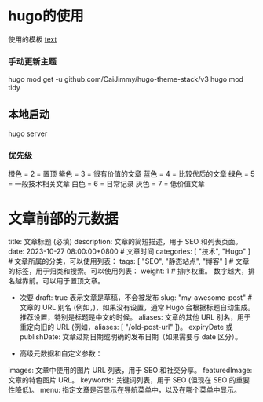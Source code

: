 
# hugo的使用

使用的模板 [text](https://github.com/CaiJimmy/hugo-theme-stack)



### 手动更新主题

hugo mod get -u github.com/CaiJimmy/hugo-theme-stack/v3
hugo mod tidy

## 本地启动

hugo server


### 优先级

橙色 = 2 = 置顶
紫色 = 3 = 很有价值的文章
蓝色 = 4 = 比较优质的文章
绿色 = 5 = 一般技术相关文章
白色 = 6 = 日常记录
灰色 = 7 = 低价值文章


# 文章前部的元数据

title: 文章标题 (必填)
description: 文章的简短描述，用于 SEO 和列表页面。
date: 2023-10-27 08:00:00+0800  # 文章时间
categories: [ "技术", "Hugo" ]  # 文章所属的分类，可以使用列表： 
tags: [ "SEO", "静态站点", "博客" ]  # 文章的标签，用于归类和搜索。可以使用列表： 
weight: 1 # 排序权重。  数字越大，排名越靠前。可以用于置顶文章。

- 次要
draft: true 表示文章是草稿，不会被发布
slug: "my-awesome-post"  # 文章的 URL 别名 (例如，)，如果没有设置，通常 Hugo 会根据标题自动生成。 推荐设置，特别是标题是中文的时候。
aliases: 文章的其他 URL 别名，用于重定向旧的 URL (例如，aliases: [ "/old-post-url" ])。
expiryDate 或 publishDate: 文章过期日期或明确的发布日期（如果需要与 date 区分）。

- 高级元数据和自定义参数：

images:  文章中使用的图片 URL 列表，用于 SEO 和社交分享。
featuredImage:  文章的特色图片 URL。
keywords:  关键词列表，用于 SEO (但现在 SEO 的重要性降低)。
menu:  指定文章是否显示在导航菜单中，以及在哪个菜单中显示。

